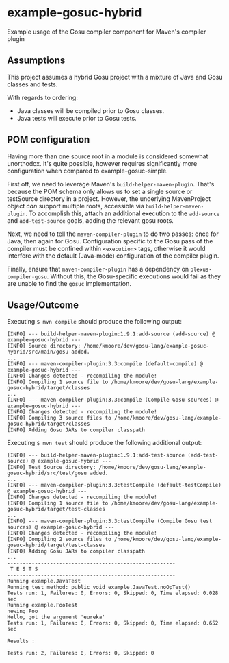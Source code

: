 # example-gosuc-hybrid
Example usage of the Gosu compiler component for Maven's compiler plugin

## Assumptions
This project assumes a hybrid Gosu project with a mixture of Java and Gosu classes and tests.

With regards to ordering:
* Java classes will be compiled prior to Gosu classes.
* Java tests will execute prior to Gosu tests.

## POM configuration
Having more than one source root in a module is considered somewhat unorthodox.  It's quite possible, however requires significantly more configuration when compared to example-gosuc-simple.

First off, we need to leverage Maven's `build-helper-maven-plugin`.
That's because the POM schema only allows us to set a single source or testSource directory in a project.
However, the underlying MavenProject object _can_ support multiple roots, accessible via `build-helper-maven-plugin`.
To accomplish this, attach an additional execution to the `add-source` and `add-test-source` goals, adding the relevant gosu roots.

Next, we need to tell the `maven-compiler-plugin` to do two passes: once for Java, then again for Gosu.
Configuration specific to the Gosu pass of the compiler must be confined within `<execution>` tags,
otherwise it would interfere with the default (Java-mode) configuration of the compiler plugin.

Finally, ensure that `maven-compiler-plugin` has a dependency on `plexus-compiler-gosu`.
Without this, the Gosu-specific executions would fail as they are unable to find the `gosuc` implementation.

## Usage/Outcome
Executing `$ mvn compile` should produce the following output:
```
[INFO] --- build-helper-maven-plugin:1.9.1:add-source (add-source) @ example-gosuc-hybrid ---
[INFO] Source directory: /home/kmoore/dev/gosu-lang/example-gosuc-hybrid/src/main/gosu added.
...
[INFO] --- maven-compiler-plugin:3.3:compile (default-compile) @ example-gosuc-hybrid ---
[INFO] Changes detected - recompiling the module!
[INFO] Compiling 1 source file to /home/kmoore/dev/gosu-lang/example-gosuc-hybrid/target/classes
...
[INFO] --- maven-compiler-plugin:3.3:compile (Compile Gosu sources) @ example-gosuc-hybrid ---
[INFO] Changes detected - recompiling the module!
[INFO] Compiling 3 source files to /home/kmoore/dev/gosu-lang/example-gosuc-hybrid/target/classes
[INFO] Adding Gosu JARs to compiler classpath
```

Executing `$ mvn test` should produce the following additional output:
```
[INFO] --- build-helper-maven-plugin:1.9.1:add-test-source (add-test-source) @ example-gosuc-hybrid ---
[INFO] Test Source directory: /home/kmoore/dev/gosu-lang/example-gosuc-hybrid/src/test/gosu added.
...
[INFO] --- maven-compiler-plugin:3.3:testCompile (default-testCompile) @ example-gosuc-hybrid ---
[INFO] Changes detected - recompiling the module!
[INFO] Compiling 1 source file to /home/kmoore/dev/gosu-lang/example-gosuc-hybrid/target/test-classes
...
[INFO] --- maven-compiler-plugin:3.3:testCompile (Compile Gosu test sources) @ example-gosuc-hybrid ---
[INFO] Changes detected - recompiling the module!
[INFO] Compiling 2 source files to /home/kmoore/dev/gosu-lang/example-gosuc-hybrid/target/test-classes
[INFO] Adding Gosu JARs to compiler classpath
...
-------------------------------------------------------
 T E S T S
-------------------------------------------------------
Running example.JavaTest
Running test method: public void example.JavaTest.noOpTest()
Tests run: 1, Failures: 0, Errors: 0, Skipped: 0, Time elapsed: 0.028 sec
Running example.FooTest
newing Foo
Hello, got the argument 'eureka'
Tests run: 1, Failures: 0, Errors: 0, Skipped: 0, Time elapsed: 0.652 sec

Results :

Tests run: 2, Failures: 0, Errors: 0, Skipped: 0
```